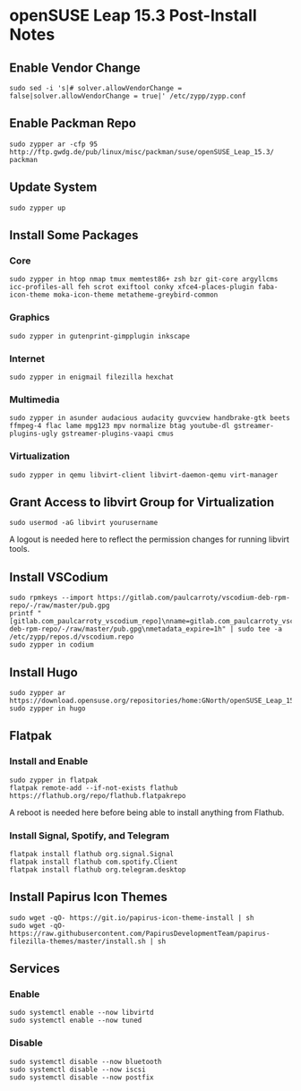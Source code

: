 # openSUSE Leap 15.3 Post-Install Notes

## Enable Vendor Change

```console
sudo sed -i 's|# solver.allowVendorChange = false|solver.allowVendorChange = true|' /etc/zypp/zypp.conf
```

## Enable Packman Repo

```console
sudo zypper ar -cfp 95 http://ftp.gwdg.de/pub/linux/misc/packman/suse/openSUSE_Leap_15.3/ packman
```

## Update System

```console
sudo zypper up
```

## Install Some Packages

### Core

```console
sudo zypper in htop nmap tmux memtest86+ zsh bzr git-core argyllcms icc-profiles-all feh scrot exiftool conky xfce4-places-plugin faba-icon-theme moka-icon-theme metatheme-greybird-common
```

### Graphics

```console
sudo zypper in gutenprint-gimpplugin inkscape
```

### Internet

```console
sudo zypper in enigmail filezilla hexchat
```

### Multimedia

```console
sudo zypper in asunder audacious audacity guvcview handbrake-gtk beets ffmpeg-4 flac lame mpg123 mpv normalize btag youtube-dl gstreamer-plugins-ugly gstreamer-plugins-vaapi cmus
```

### Virtualization

```console
sudo zypper in qemu libvirt-client libvirt-daemon-qemu virt-manager
```

## Grant Access to libvirt Group for Virtualization

```console
sudo usermod -aG libvirt yourusername
```

A logout is needed here to reflect the permission changes for running libvirt
tools.

## Install VSCodium

```console
sudo rpmkeys --import https://gitlab.com/paulcarroty/vscodium-deb-rpm-repo/-/raw/master/pub.gpg
printf "[gitlab.com_paulcarroty_vscodium_repo]\nname=gitlab.com_paulcarroty_vscodium_repo\nbaseurl=https://download.vscodium.com/rpms/\nenabled=1\ngpgcheck=1\nrepo_gpgcheck=1\ngpgkey=https://gitlab.com/paulcarroty/vscodium-deb-rpm-repo/-/raw/master/pub.gpg\nmetadata_expire=1h" | sudo tee -a /etc/zypp/repos.d/vscodium.repo
sudo zypper in codium
```

## Install Hugo

```console
sudo zypper ar https://download.opensuse.org/repositories/home:GNorth/openSUSE_Leap_15.3/home:GNorth.repo
sudo zypper in hugo
```

## Flatpak

### Install and Enable

```console
sudo zypper in flatpak
flatpak remote-add --if-not-exists flathub https://flathub.org/repo/flathub.flatpakrepo
```

A reboot is needed here before being able to install anything from Flathub.

### Install Signal, Spotify, and Telegram

```console
flatpak install flathub org.signal.Signal
flatpak install flathub com.spotify.Client
flatpak install flathub org.telegram.desktop
```

## Install Papirus Icon Themes

```console
sudo wget -qO- https://git.io/papirus-icon-theme-install | sh
sudo wget -qO- https://raw.githubusercontent.com/PapirusDevelopmentTeam/papirus-filezilla-themes/master/install.sh | sh
```

## Services

### Enable

```console
sudo systemctl enable --now libvirtd
sudo systemctl enable --now tuned
```

### Disable

```console
sudo systemctl disable --now bluetooth
sudo systemctl disable --now iscsi
sudo systemctl disable --now postfix
```
